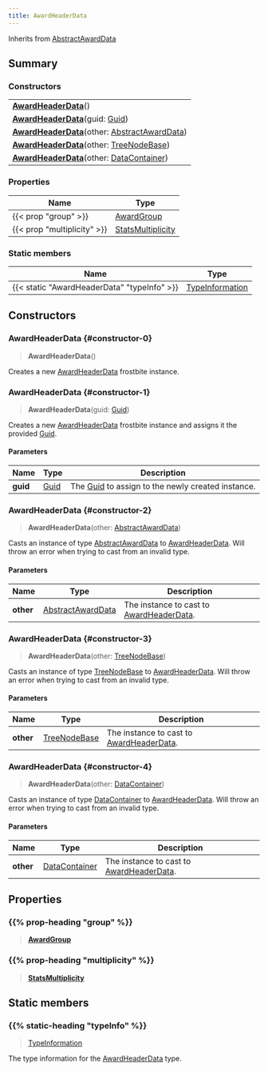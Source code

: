 ```yaml
---
title: AwardHeaderData
---
```


Inherits from 
[AbstractAwardData](/vext/ref/fb/abstractawarddata)

## Summary
### Constructors
| |
| ----------- |
| **[AwardHeaderData](#constructor-0)**() |
| **[AwardHeaderData](#constructor-1)**(guid: [Guid](/vext/ref/shared/class/guid)) |
| **[AwardHeaderData](#constructor-2)**(other: [AbstractAwardData](/vext/ref/fb/abstractawarddata)) |
| **[AwardHeaderData](#constructor-3)**(other: [TreeNodeBase](/vext/ref/fb/treenodebase)) |
| **[AwardHeaderData](#constructor-4)**(other: [DataContainer](/vext/ref/shared/class/datacontainer)) |

### Properties
| Name | Type |
| ---- | ---- |
| {{< prop "group" >}} | [AwardGroup](/vext/ref/fb/awardgroup) |
| {{< prop "multiplicity" >}} | [StatsMultiplicity](/vext/ref/fb/statsmultiplicity) |

### Static members
| Name | Type |
| ---- | ---- |
| {{< static "AwardHeaderData" "typeInfo" >}} | [TypeInformation](/vext/ref/shared/class/typeinformation) |

## Constructors
### AwardHeaderData {#constructor-0}
> **AwardHeaderData**()

Creates a new [AwardHeaderData](/vext/ref/fb/awardheaderdata) frostbite instance.

### AwardHeaderData {#constructor-1}
> **AwardHeaderData**(guid: [Guid](/vext/ref/shared/class/guid))

Creates a new [AwardHeaderData](/vext/ref/fb/awardheaderdata) frostbite instance and assigns it the provided [Guid](/vext/ref/shared/class/guid).

#### Parameters
| Name | Type | Description |
| ---- | ---- | ----------- |
| **guid** | [Guid](/vext/ref/shared/class/guid) | The [Guid](/vext/ref/shared/class/guid) to assign to the newly created instance. |

### AwardHeaderData {#constructor-2}
> **AwardHeaderData**(other: [AbstractAwardData](/vext/ref/fb/abstractawarddata))

Casts an instance of type [AbstractAwardData](/vext/ref/fb/abstractawarddata) to [AwardHeaderData](/vext/ref/fb/awardheaderdata). Will throw an error when trying to cast from an invalid type.

#### Parameters
| Name | Type | Description |
| ---- | ---- | ----------- |
| **other** | [AbstractAwardData](/vext/ref/fb/abstractawarddata) | The instance to cast to [AwardHeaderData](/vext/ref/fb/awardheaderdata). |

### AwardHeaderData {#constructor-3}
> **AwardHeaderData**(other: [TreeNodeBase](/vext/ref/fb/treenodebase))

Casts an instance of type [TreeNodeBase](/vext/ref/fb/treenodebase) to [AwardHeaderData](/vext/ref/fb/awardheaderdata). Will throw an error when trying to cast from an invalid type.

#### Parameters
| Name | Type | Description |
| ---- | ---- | ----------- |
| **other** | [TreeNodeBase](/vext/ref/fb/treenodebase) | The instance to cast to [AwardHeaderData](/vext/ref/fb/awardheaderdata). |

### AwardHeaderData {#constructor-4}
> **AwardHeaderData**(other: [DataContainer](/vext/ref/shared/class/datacontainer))

Casts an instance of type [DataContainer](/vext/ref/shared/class/datacontainer) to [AwardHeaderData](/vext/ref/fb/awardheaderdata). Will throw an error when trying to cast from an invalid type.

#### Parameters
| Name | Type | Description |
| ---- | ---- | ----------- |
| **other** | [DataContainer](/vext/ref/shared/class/datacontainer) | The instance to cast to [AwardHeaderData](/vext/ref/fb/awardheaderdata). |

## Properties
### {{% prop-heading "group" %}}
> **[AwardGroup](/vext/ref/fb/awardgroup)**

### {{% prop-heading "multiplicity" %}}
> **[StatsMultiplicity](/vext/ref/fb/statsmultiplicity)**

## Static members
### {{% static-heading "typeInfo" %}}
> [TypeInformation](/vext/ref/shared/class/typeinformation)

The type information for the [AwardHeaderData](/vext/ref/fb/awardheaderdata) type.

